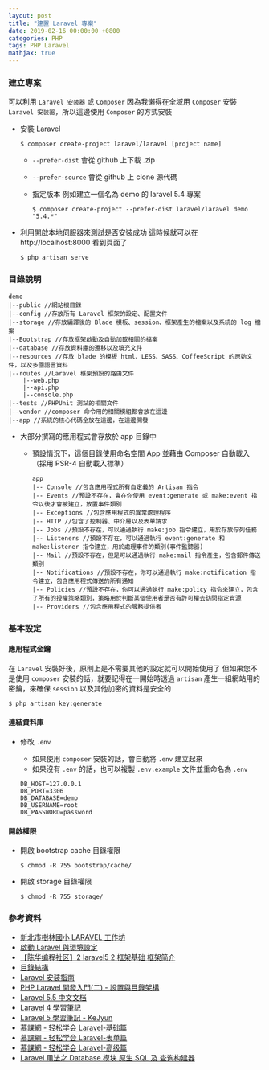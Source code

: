 ```yaml
---
layout: post
title: "建置 Laravel 專案"
date: 2019-02-16 00:00:00 +0800
categories: PHP
tags: PHP Laravel
mathjax: true
---
```


### 建立專案

可以利用 `Laravel 安装器` 或 `Composer`
因為我懶得在全域用 `Composer` 安裝 `Laravel 安装器`，所以這邊使用 `Composer` 的方式安裝

- 安裝 Laravel

  ```
  $ composer create-project laravel/laravel [project name]
  ```

  - `--prefer-dist` 會從 github 上下載 .zip
  - `--prefer-source` 會從 github 上 clone 源代碼
  - 指定版本
    例如建立一個名為 demo 的 laravel 5.4 專案

    ```
    $ composer create-project --prefer-dist laravel/laravel demo "5.4.*"
    ```

- 利用開啟本地伺服器來測試是否安裝成功
  這時候就可以在 http://localhost:8000 看到頁面了

  ```
  $ php artisan serve
  ```

### 目錄說明

```
demo
|--public //網站根目錄
|--config //存放所有 Laravel 框架的設定、配置文件
|--storage //存放編譯後的 Blade 模板、session、框架產生的檔案以及系統的 log 檔案
|--Bootstrap //存放框架啟動及自動加載相關的檔案
|--database //存放資料庫的遷移以及填充文件
|--resources //存放 blade 的模板 html、LESS、SASS、CoffeeScript 的原始文件，以及多國語言資料
|--routes //Laravel 框架預設的路由文件
    |--web.php
    |--api.php
    |--console.php
|--tests //PHPUnit 測試的相關文件
|--vendor //composer 命令用的相關模組都會放在這邊
|--app //系統的核心代碼全放在這邊，在這邊開發
```

- 大部分撰寫的應用程式會存放於 app 目錄中

  - 預設情況下，這個目錄使用命名空間 App 並藉由 Composer 自動載入（採用 PSR-4 自動載入標準）

    ```
    app
    |-- Console //包含應用程式所有自定義的 Artisan 指令
    |-- Events //預設不存在，會在你使用 event:generate 或 make:event 指令以後才會被建立，放置事件類別
    |-- Exceptions //包含應用程式的異常處理程序
    |-- HTTP //包含了控制器、中介層以及表單請求
    |-- Jobs //預設不存在，可以通過執行 make:job 指令建立，用於存放佇列任務
    |-- Listeners //預設不存在，可以通過執行 event:generate 和 make:listener 指令建立，用於處理事件的類別(事件監聽器)
    |-- Mail //預設不存在，但是可以通過執行 make:mail 指令產生，包含郵件傳送類別
    |-- Notifications //預設不存在，你可以通過執行 make:notification 指令建立，包含應用程式傳送的所有通知
    |-- Policies //預設不存在，你可以通過執行 make:policy 指令來建立，包含了所有的授權策略類別，策略用於判斷某個使用者是否有許可權去訪問指定資源
    |-- Providers //包含應用程式的服務提供者
    ```

### 基本設定

#### 應用程式金鑰

在 `Laravel` 安裝好後，原則上是不需要其他的設定就可以開始使用了
但如果您不是使用 `composer` 安裝的話，就要記得在一開始時透過 `artisan` 產生一組網站用的密鑰，來確保 `session` 以及其他加密的資料是安全的

```
$ php artisan key:generate
```

#### 連結資料庫

- 修改 `.env`

  - 如果使用 `composer` 安裝的話，會自動將 `.env` 建立起來
  - 如果沒有 `.env` 的話，也可以複製 `.env.example` 文件並重命名為 `.env`

  ```
  DB_HOST=127.0.0.1
  DB_PORT=3306
  DB_DATABASE=demo
  DB_USERNAME=root
  DB_PASSWORD=password
  ```

#### 開啟權限

- 開啟 bootstrap cache 目錄權限

  ```
  $ chmod -R 755 bootstrap/cache/
  ```

- 開啟 storage 目錄權限

  ```
  $ chmod -R 755 storage/
  ```

### 參考資料

- [新北市樹林國小 LARAVEL 工作坊](https://www.laravel-dojo.com/workshops/201507-ntpc)
- [啟動 Laravel 與環境設定](https://www.slideshare.net/shengyou/4-laravel?ref=https://www.laravel-dojo.com/workshops/201507-ntpc)
- [【陈华编程社区】2 laravel5 2 框架基础 框架简介](https://www.youtube.com/watch?v=pQ3kMOTDnIQ&list=PLAYoruToK_vNbGXmCTPW8zGVuAz0jeBTY&index=2)
- [目錄結構](https://laravel.tw/docs/5.3/structure)
- [Laravel 安装指南](https://learnku.com/docs/laravel/5.5/installation/1282)
- [PHP Laravel 開發入門(二) - 設置與目錄架構](http://www.codedata.com.tw/uncategorized/php-laravel-dev-tutorial-2-class-configuration-structure)
- [Laravel 5.5 中文文档](https://learnku.com/docs/laravel/5.5)
- [Laravel 4 學習筆記](http://kejyun.github.io/Laravel-4-Learning-Notes-Books/install/index.html)
- [Laravel 5 學習筆記 - KeJyun](https://233-rd.347.com.tw/files/attachfile/handouts/777/Laravel-5-Learning-Notes.pdf)
- [慕課網 - 轻松学会 Laravel-基础篇](https://www.imooc.com/learn/697)
- [慕課網 - 轻松学会 Laravel-表单篇](https://www.imooc.com/learn/699)
- [慕課網 - 轻松学会 Laravel-高级篇](https://www.imooc.com/learn/702)
- [Laravel 用法之 Database 模块 原生 SQL 及 查询构建器](https://greenlightt.github.io/2017/12/20/laravel-database_1/)
